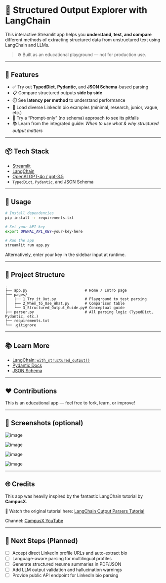 # 🧠 Structured Output Explorer with LangChain

This interactive Streamlit app helps you **understand, test, and compare** different methods of extracting structured data from unstructured text using LangChain and LLMs.

> ⚙️ Built as an educational playground — not for production use.

---

## 🚀 Features

* ✅ Try out **TypedDict**, **Pydantic**, and **JSON Schema**-based parsing
* 📋 Compare structured outputs **side by side**
* ⏱️ See **latency per method** to understand performance
* 💾 Load diverse LinkedIn bio examples (minimal, research, junior, vague, etc.)
* 📝 Try a “Prompt-only” (no schema) approach to see its pitfalls
* 📚 Learn from the integrated guide: *When to use what & why structured output matters*

---

## 📦 Tech Stack

* [Streamlit](https://streamlit.io/)
* [LangChain](https://www.langchain.com/)
* [OpenAI GPT-4o / gpt-3.5](https://platform.openai.com/)
* `TypedDict`, `Pydantic`, and JSON Schema

---

## 🧪 Usage

```bash
# Install dependencies
pip install -r requirements.txt

# Set your API key
export OPENAI_API_KEY=your-key-here

# Run the app
streamlit run app.py
```

Alternatively, enter your key in the sidebar input at runtime.

---

## 📂 Project Structure

```
.
├── app.py                          # Home / Intro page
├── pages/
│   ├── 1_Try_it_Out.py             # Playground to test parsing
│   ├── 2_When_to_Use_What.py       # Comparison table
│   └── 3_Structured_Output_Guide.py# Conceptual guide
├── parser.py                       # All parsing logic (TypedDict, Pydantic, etc.)
├── requirements.txt
└── .gitignore
```

---

## 📚 Learn More

* [LangChain: `with_structured_output()`](https://python.langchain.com/docs/modules/model_io/output_parsers/)
* [Pydantic Docs](https://docs.pydantic.dev/)
* [JSON Schema](https://json-schema.org/)

---

## ❤️ Contributions

This is an educational app — feel free to fork, learn, or improve!

---

## 📸 Screenshots (optional)

![image](https://github.com/user-attachments/assets/fa150d50-4183-45dc-87e9-b0fa79e17fda)

![image](https://github.com/user-attachments/assets/b5eabd0a-60a2-494a-ba38-47193acda7de)

![image](https://github.com/user-attachments/assets/65e61b9c-3580-4267-9bd7-0d28d56918e9)

![image](https://github.com/user-attachments/assets/404c5982-4305-475e-8b9c-dd8cc208a390)


---

## 🌐 Credits

This app was heavily inspired by the fantastic LangChain tutorial by **CampusX**.

🎥 Watch the original tutorial here: [LangChain Output Parsers Tutorial](https://www.youtube.com/watch?v=y5EmRr1O1h4&list=PLKnIA16_RmvaTbihpo4MtzVm4XOQa0ER0&index=7&t=2511s)

Channel: [CampusX YouTube](https://www.youtube.com/@CampusX/videos)

---

## 🔮 Next Steps (Planned)

* [ ] Accept direct LinkedIn profile URLs and auto-extract bio
* [ ] Language-aware parsing for multilingual profiles
* [ ] Generate structured resume summaries in PDF/JSON
* [ ] Add LLM output validation and hallucination warnings
* [ ] Provide public API endpoint for LinkedIn bio parsing
